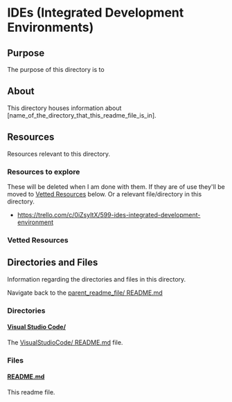 # IDEs (Integrated Development Environments)

## Purpose

The purpose of this directory is to <!-- [...]. -->

## About

This directory houses information about [name_of_the_directory_that_this_readme_file_is_in].

<!-- [Some information about this directory.] -->

## Resources

Resources relevant to this directory.

### Resources to explore

These will be deleted when I am done with them. If they are of use they'll be moved to [Vetted Resources](#vetted-resources) below. Or a relevant file/directory in this directory.

- https://trello.com/c/0iZsyItX/599-ides-integrated-development-environment

### Vetted Resources

## Directories and Files

Information regarding the directories and files in this directory.

Navigate back to the [parent_readme_file/ README.md](../README.md)

### Directories

#### [Visual Studio Code/](./VisualStudioCode/)

<!-- [About_this_directory.]

[More_info_about_this_directory.] -->

The [VisualStudioCode/ README.md](./VisualStudioCode/README.md) file.

### Files

<!-- #### [name_of_other_file_in_here.extension]()

[About_this_file.]

[More_info_about_this_file.] -->

#### [README.md](./README.md)

This readme file.
